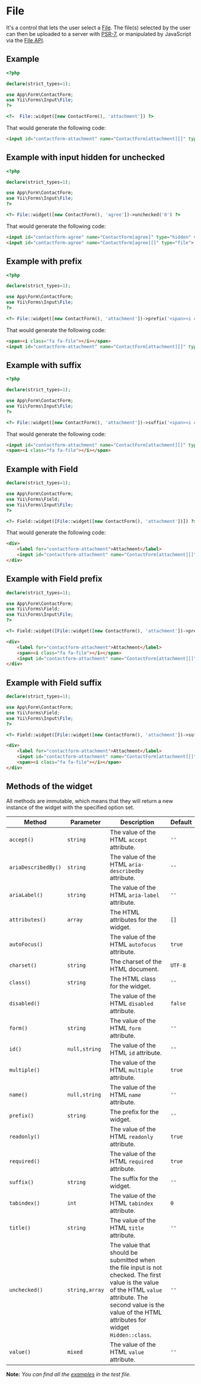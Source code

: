 # File

It's a control that lets the user select a [File](https://www.w3.org/TR/2012/WD-html-markup-20120329/input.file.html#input.file). The file(s) selected by the user can then be uploaded to a server with [PSR-7](https://github.com/php-fig/http-message), or manipulated by JavaScript via the [File API](https://www.w3.org/TR/FileAPI/). 

## Example

```php
<?php

declare(strict_types=1);

use App\Form\ContactForm;
use Yii\Forms\Input\File;
?>

<?=  File::widget([new ContactForm(), 'attachment']) ?>
```

That would generate the following code:

```html
<input id="contactform-attachment" name="ContactForm[attachment][]" type="file">
```

## Example with input hidden for unchecked

```php
<?php

declare(strict_types=1);

use App\Form\ContactForm;
use Yii\Forms\Input\File;
?>

<?= File::widget([new ContactForm(), 'agree'])->unchecked('0') ?>
```

That would generate the following code:

```html
<input id="contactform-agree" name="ContactForm[agree]" type="hidden" value="0">
<input id="contactform-agree" name="ContactForm[agree][]" type="file">
```

## Example with prefix

```php
<?php

declare(strict_types=1);

use App\Form\ContactForm;
use Yii\Forms\Input\File;
?>

<?= File::widget([new ContactForm(), 'attachment'])->prefix('<span><i class="fa fa-file"></i></span>') ?>
```

That would generate the following code:

```html
<span><i class="fa fa-file"></i></span>
<input id="contactform-attachment" name="ContactForm[attachment][]" type="file">
```

## Example with suffix

```php
<?php

declare(strict_types=1);

use App\Form\ContactForm;
use Yii\Forms\Input\File;
?>

<?= File::widget([new ContactForm(), 'attachment'])->suffix('<span><i class="fa fa-file"></i></span>') ?>
```

That would generate the following code:

```html
<input id="contactform-attachment" name="ContactForm[attachment][]" type="file">
<span><i class="fa fa-file"></i></span>
```

## Example with Field

```php
declare(strict_types=1);

use App\Form\ContactForm;
use Yii\Forms\Field;
use Yii\Forms\Input\File;
?>

<?= Field::widget([File::widget([new ContactForm(), 'attachment'])]) ?>
```

That would generate the following code:

```html
<div>
    <label for="contactform-attachment">Attachment</label>
    <input id="contactform-attachment" name="ContactForm[attachment][]" type="file">
</div>
```

## Example with Field prefix

```php
declare(strict_types=1);

use App\Form\ContactForm;
use Yii\Forms\Field;
use Yii\Forms\Input\File;
?>

<?= Field::widget([File::widget([new ContactForm(), 'attachment'])->prefix('<span><i class="fa fa-file"></i></span>'), ]) ?>
```

```html
<div>
    <label for="contactform-attachment">Attachment</label>
    <span><i class="fa fa-file"></i></span>
    <input id="contactform-attachment" name="ContactForm[attachment][]" type="file">
</div>
```

## Example with Field suffix

```php
declare(strict_types=1);

use App\Form\ContactForm;
use Yii\Forms\Field;
use Yii\Forms\Input\File;
?>

<?= Field::widget([File::widget([new ContactForm(), 'attachment'])->suffix('<span><i class="fa fa-file"></i></span>'), ]) ?>
```

```html
<div>
    <label for="contactform-attachment">Attachment</label>
    <input id="contactform-attachment" name="ContactForm[attachment][]" type="file">
    <span><i class="fa fa-file"></i></span>
</div>
```

## Methods of the widget

All methods are immutable, which means that they will return a new instance of the widget with the specified option set.

| Method              | Parameter      | Description                                                                                                                                                                                                         | Default |
|---------------------|----------------|---------------------------------------------------------------------------------------------------------------------------------------------------------------------------------------------------------------------|---------|
| `accept()`          | `string`       | The value of the HTML `accept` attribute.                                                                                                                                                                           | `''`    |
| `ariaDescribedBy()` | `string`       | The value of the HTML `aria-describedby` attribute.                                                                                                                                                                 | `''`    |
| `ariaLabel()`       | `string`       | The value of the HTML `aria-label` attribute.                                                                                                                                                                       | `''`    |
| `attributes()`      | `array`        | The HTML attributes for the widget.                                                                                                                                                                                 | `[]`    |
| `autoFocus()`       |                | The value of the HTML `autofocus` attribute.                                                                                                                                                                        | `true`  |
| `charset()`         | `string`       | The charset of the HTML document.                                                                                                                                                                                   | `UTF-8` |
| `class()`           | `string`       | The HTML class for the widget.                                                                                                                                                                                      | `''`    |
| `disabled()`        |                | The value of the HTML `disabled` attribute.                                                                                                                                                                         | `false` |
| `form()`            | `string`       | The value of the HTML `form` attribute.                                                                                                                                                                             | `''`    |
| `id()`              | `null,string`  | The value of the HTML `id` attribute.                                                                                                                                                                               | `''`    |
| `multiple()`        |                | The value of the HTML `multiple` attribute.                                                                                                                                                                         | `true`  |
| `name()`            | `null,string`  | The value of the HTML `name` attribute.                                                                                                                                                                             | `''`    |
| `prefix()`          | `string`       | The prefix for the widget.                                                                                                                                                                                          | `''`    |
| `readonly()`        |                | The value of the HTML `readonly` attribute.                                                                                                                                                                         | `true`  |
| `required()`        |                | The value of the HTML `required` attribute.                                                                                                                                                                         | `true`  |
| `suffix()`          | `string`       | The suffix for the widget.                                                                                                                                                                                          | `''`    |
| `tabindex()`        | `int`          | The value of the HTML `tabindex` attribute.                                                                                                                                                                         | `0`     |
| `title()`           | `string`       | The value of the HTML `title` attribute.                                                                                                                                                                            | `''`    |
| `unchecked()`       | `string,array` | The value that should be submitted when the file input is not checked. The first value is the value of the HTML `value` attribute. The second value is the value of the HTML attributes for widget `Hidden::class`. | `''`    |
| `value()`           | `mixed`        | The value of the HTML `value` attribute.                                                                                                                                                                            | `''`    |

**Note:** *You can find all the [examples](/tests/Doc/FileDocTest.php) in the test file.*
